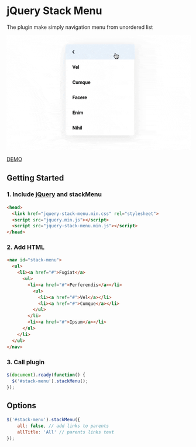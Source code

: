 # jQuery Stack Menu

The plugin make simply navigation menu from unordered list

![demo](./demo.gif)

[DEMO](https://maximzhurkin.github.io/jquery-stack-menu/)

## Getting Started
### 1. Include [jQuery](https://jquery.com/) and stackMenu
```html
<head>
  <link href="jquery-stack-menu.min.css" rel="stylesheet">
  <script src="jquery.min.js"></script>
  <script src="jquery-stack-menu.min.js"></script>
</head>
```
### 2. Add HTML
```html
<nav id="stack-menu">
  <ul>
    <li><a href="#">Fugiat</a>
      <ul>
        <li><a href="#">Perferendis</a></li>
          <ul>
            <li><a href="#">Vel</a></li>
            <li><a href="#">Cumque</a></li>
          </ul>
        </li>
        <li><a href="#">Ipsum</a></li>
      </ul>
    </li>
  </ul>
</nav>
```
### 3. Call plugin
```javascript
$(document).ready(function() {
  $('#stack-menu').stackMenu();
});
```
## Options
```javascript
$('#stack-menu').stackMenu({
    all: false, // add links to parents
    allTitle: 'All' // parents links text
});
```

